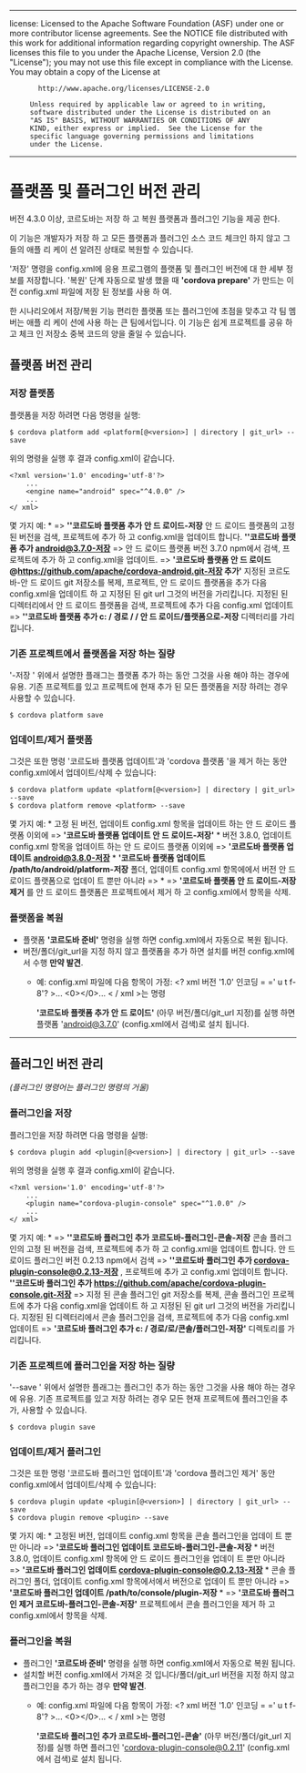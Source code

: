 * * *

license: Licensed to the Apache Software Foundation (ASF) under one or more contributor license agreements. See the NOTICE file distributed with this work for additional information regarding copyright ownership. The ASF licenses this file to you under the Apache License, Version 2.0 (the "License"); you may not use this file except in compliance with the License. You may obtain a copy of the License at

           http://www.apache.org/licenses/LICENSE-2.0
    
         Unless required by applicable law or agreed to in writing,
         software distributed under the License is distributed on an
         "AS IS" BASIS, WITHOUT WARRANTIES OR CONDITIONS OF ANY
         KIND, either express or implied.  See the License for the
         specific language governing permissions and limitations
         under the License.
    

* * *

# 플랫폼 및 플러그인 버전 관리

버전 4.3.0 이상, 코르도바는 저장 하 고 복원 플랫폼과 플러그인 기능을 제공 한다.

이 기능은 개발자가 저장 하 고 모든 플랫폼과 플러그인 소스 코드 체크인 하지 않고 그들의 애플 리 케이 션 알려진 상태로 복원할 수 있습니다.

'저장' 명령을 config.xml에 응용 프로그램의 플랫폼 및 플러그인 버전에 대 한 세부 정보를 저장합니다. '복원' 단계 자동으로 발생 했을 때 **'cordova prepare'** 가 만드는 이전 config.xml 파일에 저장 된 정보를 사용 하 여.

한 시나리오에서 저장/복원 기능 편리한 플랫폼 또는 플러그인에 초점을 맞추고 각 팀 멤버는 애플 리 케이 션에 사용 하는 큰 팀에서입니다. 이 기능은 쉽게 프로젝트를 공유 하 고 체크 인 저장소 중복 코드의 양을 줄일 수 있습니다.

## 플랫폼 버전 관리

### 저장 플랫폼

플랫폼을 저장 하려면 다음 명령을 실행:

    $ cordova platform add <platform[@<version>] | directory | git_url> --save
    

위의 명령을 실행 후 결과 config.xml이 같습니다.

    <?xml version='1.0' encoding='utf-8'?>
        ...
        <engine name="android" spec="^4.0.0" />
        ...
    </ xml>
    

몇 가지 예: * => **''코르도바 플랫폼 추가 안 드 로이드-저장** 안 드 로이드 플랫폼의 고정 된 버전을 검색, 프로젝트에 추가 하 고 config.xml을 업데이트 합니다. **''코르도바 플랫폼 추가 android@3.7.0-저장** => 안 드 로이드 플랫폼 버전 3.7.0 npm에서 검색, 프로젝트에 추가 하 고 config.xml을 업데이트. => **'코르도바 플랫폼 안 드 로이드 @https://github.com/apache/cordova-android.git-저장 추가'** 지정된 코르도바-안 드 로이드 git 저장소를 복제, 프로젝트, 안 드 로이드 플랫폼을 추가 다음 config.xml을 업데이트 하 고 지정된 된 git url 그것의 버전을 가리킵니다. 지정된 된 디렉터리에서 안 드 로이드 플랫폼을 검색, 프로젝트에 추가 다음 config.xml 업데이트 => **''코르도바 플랫폼 추가 c: / 경로 / / 안 드 로이드/플랫폼으로-저장** 디렉터리를 가리킵니다.

### 기존 프로젝트에서 플랫폼을 저장 하는 질량

'-저장 ' 위에서 설명한 플래그는 플랫폼 추가 하는 동안 그것을 사용 해야 하는 경우에 유용. 기존 프로젝트를 있고 프로젝트에 현재 추가 된 모든 플랫폼을 저장 하려는 경우 사용할 수 있습니다.

    $ cordova platform save
    

### 업데이트/제거 플랫폼

그것은 또한 명령 '코르도바 플랫폼 업데이트'과 'cordova 플랫폼 '을 제거 하는 동안 config.xml에서 업데이트/삭제 수 있습니다:

    $ cordova platform update <platform[@<version>] | directory | git_url> --save
    $ cordova platform remove <platform> --save
    

몇 가지 예: * 고정 된 버전, 업데이트 config.xml 항목을 업데이트 하는 안 드 로이드 플랫폼 이외에 => **'코르도바 플랫폼 업데이트 안 드 로이드-저장'** * 버전 3.8.0, 업데이트 config.xml 항목을 업데이트 하는 안 드 로이드 플랫폼 이외에 => **'코르도바 플랫폼 업데이트 android@3.8.0-저장** * **'코르도바 플랫폼 업데이트 /path/to/android/platform-저장** 폴더, 업데이트 config.xml 항목에에서 버전 안 드 로이드 플랫폼으로 업데이 트 뿐만 아니라 => * => **'코르도바 플랫폼 안 드 로이드-저장 제거** 를 안 드 로이드 플랫폼은 프로젝트에서 제거 하 고 config.xml에서 항목을 삭제.

### 플랫폼을 복원

  * 플랫폼 **'코르도바 준비'** 명령을 실행 하면 config.xml에서 자동으로 복원 됩니다.
  * 버전/폴더/git_url을 지정 하지 않고 플랫폼을 추가 하면 설치를 버전 config.xml에서 수행 **만약 발견**. 
      * 예: config.xml 파일에 다음 항목이 가정: <? xml 버전 '1.0' 인코딩 = =' u t f-8'? >... <0></0>... < / xml >는 명령 
        
        **'코르도바 플랫폼 추가 안 드 로이드'** (아무 버전/폴더/git_url 지정)를 실행 하면 플랫폼 'android@3.7.0' (config.xml에서 검색)로 설치 됩니다.

* * *

## 플러그인 버전 관리

*(플러그인 명령어는 플러그인 명령의 거울)*

### 플러그인을 저장

플러그인을 저장 하려면 다음 명령을 실행:

    $ cordova plugin add <plugin[@<version>] | directory | git_url> --save
    

위의 명령을 실행 후 결과 config.xml이 같습니다.

    <?xml version='1.0' encoding='utf-8'?>
        ...
        <plugin name="cordova-plugin-console" spec="^1.0.0" />
        ...
    </ xml>
    

몇 가지 예: * => **''코르도바 플러그인 추가 코르도바-플러그인-콘솔-저장** 콘솔 플러그인의 고정 된 버전을 검색, 프로젝트에 추가 하 고 config.xml을 업데이트 합니다. 안 드 로이드 플러그인 버전 0.2.13 npm에서 검색 => **''코르도바 플러그인 추가 cordova-plugin-console@0.2.13-저장** , 프로젝트에 추가 고 config.xml 업데이트 합니다. **''코르도바 플러그인 추가 https://github.com/apache/cordova-plugin-console.git-저장** => 지정 된 콘솔 플러그인 git 저장소를 복제, 콘솔 플러그인 프로젝트에 추가 다음 config.xml을 업데이트 하 고 지정된 된 git url 그것의 버전을 가리킵니다. 지정된 된 디렉터리에서 콘솔 플러그인을 검색, 프로젝트에 추가 다음 config.xml 업데이트 => **'코르도바 플러그인 추가 c: / 경로/로/콘솔/플러그인-저장'** 디렉토리를 가리킵니다.

### 기존 프로젝트에 플러그인을 저장 하는 질량

'--save ' 위에서 설명한 플래그는 플러그인 추가 하는 동안 그것을 사용 해야 하는 경우에 유용. 기존 프로젝트를 있고 저장 하려는 경우 모든 현재 프로젝트에 플러그인을 추가, 사용할 수 있습니다.

    $ cordova plugin save
    

### 업데이트/제거 플러그인

그것은 또한 명령 '코르도바 플러그인 업데이트'과 'cordova 플러그인 제거' 동안 config.xml에서 업데이트/삭제 수 있습니다:

    $ cordova plugin update <plugin[@<version>] | directory | git_url> --save
    $ cordova plugin remove <plugin> --save
    

몇 가지 예: * 고정된 버전, 업데이트 config.xml 항목을 콘솔 플러그인을 업데이 트 뿐만 아니라 => **'코르도바 플러그인 업데이트 코르도바-플러그인-콘솔-저장** * 버전 3.8.0, 업데이트 config.xml 항목에 안 드 로이드 플러그인을 업데이 트 뿐만 아니라 => **'코르도바 플러그인 업데이트 cordova-plugin-console@0.2.13-저장** * 콘솔 플러그인 폴더, 업데이트 config.xml 항목에서에서 버전으로 업데이 트 뿐만 아니라 => **'코르도바 플러그인 업데이트 /path/to/console/plugin-저장** * => **'코르도바 플러그인 제거 코르도바-플러그인-콘솔-저장'** 프로젝트에서 콘솔 플러그인을 제거 하 고 config.xml에서 항목을 삭제.

### 플러그인을 복원

  * 플러그인 **'코르도바 준비'** 명령을 실행 하면 config.xml에서 자동으로 복원 됩니다.
  * 설치할 버전 config.xml에서 가져온 것 입니다/폴더/git_url 버전을 지정 하지 않고 플러그인을 추가 하는 경우 **만약 발견**. 
      * 예: config.xml 파일에 다음 항목이 가정: <? xml 버전 '1.0' 인코딩 = =' u t f-8'? >... <0></0>... < / xml >는 명령 
        
        **'코르도바 플러그인 추가 코르도바-플러그인-콘솔'** (아무 버전/폴더/git_url 지정)를 실행 하면 플러그인 'cordova-plugin-console@0.2.11' (config.xml에서 검색)로 설치 됩니다.